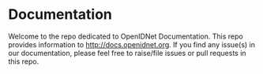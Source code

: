 # Documentation
Welcome to the repo dedicated to OpenIDNet Documentation.  This repo provides information to http://docs.openidnet.org. If you find any issue(s) in our documentation, please feel free to raise/file issues or pull requests in this repo.
